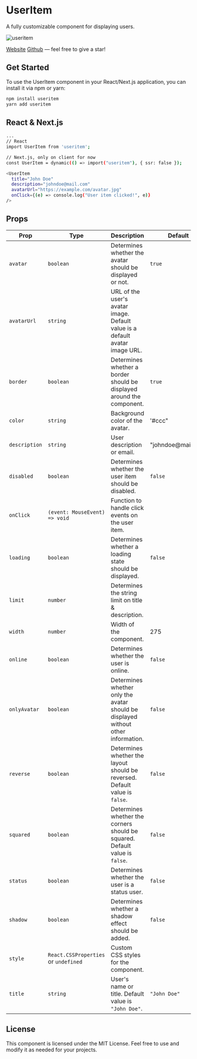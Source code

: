 # UserItem

A fully customizable component for displaying users.

![useritem](https://www.useritem.dev/ui.png)

[Website](https://dub.sh/useritem)
[Github](https://dub.sh/useritem-github) — feel free to give a star!

## Get Started

To use the UserItem component in your React/Next.js application, you can install it via npm or yarn:

```bash
npm install useritem
yarn add useritem
```

## React & Next.js

```bash
...
// React
import UserItem from 'useritem';

// Next.js, only on client for now
const UserItem = dynamic(() => import("useritem"), { ssr: false });

<UserItem
  title="John Doe"
  description="johndoe@mail.com"
  avatarUrl="https://example.com/avatar.jpg"
  onClick={(e) => console.log("User item clicked!", e)}
/>
```

## Props

| Prop         | Type                                  | Description                                                                                           | Default                  |
|--------------|---------------------------------------|-------------------------------------------------------------------------------------------------------|--------------------------|
| `avatar`     | `boolean`                             | Determines whether the avatar should be displayed or not.                                             | `true`                   |
| `avatarUrl`  | `string`                              | URL of the user's avatar image. Default value is a default avatar image URL.                          |                          |
| `border`     | `boolean`                             | Determines whether a border should be displayed around the component.                                   | `true`                   |
| `color`      | `string`                              | Background color of the avatar.                                                                        |  '#ccc"                        |
| `description`| `string`                              | User description or email.                                                                             | "johndoe@mailcom"                         |
| `disabled`   | `boolean`                             | Determines whether the user item should be disabled.                                                    | `false`                  |
| `onClick`    | `(event: MouseEvent) => void`         | Function to handle click events on the user item.                                                      |                          |
| `loading`    | `boolean`                             | Determines whether a loading state should be displayed.                                                 | `false`                  |
| `limit`      | `number`                              | Determines the string limit on title & description.                                                     |                          |
| `width`   | `number`                              | Width of the component.                                                                       | 275                         |
| `online`     | `boolean`                             | Determines whether the user is online.                                                                 |  `false`                         |
| `onlyAvatar` | `boolean`                             | Determines whether only the avatar should be displayed without other information.                      |   `false`                        |
| `reverse`    | `boolean`                             | Determines whether the layout should be reversed. Default value is `false`.                             | `false`                  |
| `squared`    | `boolean`                             | Determines whether the corners should be squared. Default value is `false`.                             | `false`                  |
| `status`     | `boolean`                             | Determines whether the user is a status user.                                                           |  `false`                         |
| `shadow`     | `boolean`                             | Determines whether a shadow effect should be added.                                                     | `false`                  |
| `style`      | `React.CSSProperties` or `undefined`  | Custom CSS styles for the component.                                                                   |                          |
| `title`      | `string`                              | User's name or title. Default value is `"John Doe"`.                                                    | `"John Doe"`             |


## License
This component is licensed under the MIT License. Feel free to use and modify it as needed for your projects.
